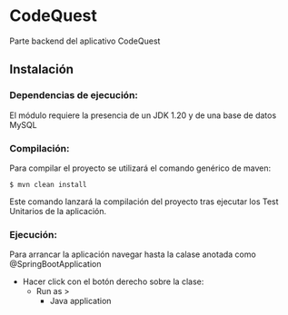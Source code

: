 # CodeQuest

Parte backend del aplicativo CodeQuest

## Instalación

### Dependencias de ejecución:

El módulo requiere la presencia de un JDK 1.20 y de una base de datos MySQL

### Compilación:

Para compilar el proyecto se utilizará el comando genérico de maven:
```Shell
$ mvn clean install
```  
Este comando lanzará la compilación del proyecto tras ejecutar los Test Unitarios de la aplicación.

### Ejecución:

Para arrancar la aplicación navegar hasta la calase anotada como @SpringBootApplication

* Hacer click con el botón derecho sobre la clase:
    * Run as >
        * Java application